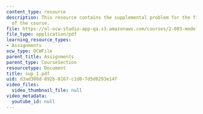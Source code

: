 ```yaml
---
content_type: resource
description: This resource contains the supplemental problem for the first assignment
  of the course.
file: https://ol-ocw-studio-app-qa.s3.amazonaws.com/courses/2-003-modeling-dynamics-and-control-i-spring-2005/d3ad308d892b0167c1d07d5d0293e14f_sup_1.pdf
file_type: application/pdf
learning_resource_types:
- Assignments
ocw_type: OCWFile
parent_title: Assignments
parent_type: CourseSection
resourcetype: Document
title: sup_1.pdf
uid: d3ad308d-892b-0167-c1d0-7d5d0293e14f
video_files:
  video_thumbnail_file: null
video_metadata:
  youtube_id: null
---
```

